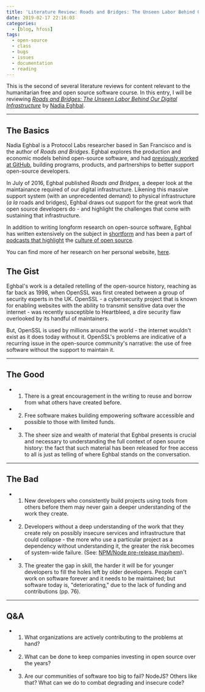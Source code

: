 ```yaml
---
title: 'Literature Review: Roads and Bridges: The Unseen Labor Behind Our Digital Infrastructure'
date: 2019-02-17 22:16:03
categories:
  - [blog, hfoss]
tags:
  - open-source
  - class
  - bugs
  - issues
  - documentation
  - reading
---
```


This is the second of several literature reviews for content relevant to the humanitarian free and open source software course. In this entry, I will be reviewing *[Roads and Bridges: The Unseen Labor Behind Our Digital Infrastructure](https://github.com/ritjoe/hfoss/blob/master/assets/roads-and-bridges-the-unseen-labor-behind-our-digital-infrastructure.pdf)* by [Nadia Eghbal](https://nadiaeghbal.com/).

<!-- more -->

***

## The Basics ##

Nadia Eghbal is a Protocol Labs researcher based in San Francisco and is the author of *Roads and Bridges*. Eghbal explores the production and economic models behind open-source software, and had [previously worked at GitHub](https://www.linkedin.com/in/nadiaeghbal/), building programs, products, and partnerships to better support open-source developers.

In July of 2016, Eghbal published *Roads and Bridges*, a deeper look at the maintainance required of our digital infrastructure. Likening this massive support system (with an unprecedented demand) to physical infrastructure (*a la* roads and bridges), Eghbal draws out support for the great work that open source developers do - and highlight the challenges that come with sustaining that infrastructure.

In addition to writing longform research on open-source software, Eghbal has written extensively on the subject in [shortform](https://medium.com/@nayafia) and has been a part of [podcasts that highlight](https://changelog.com/rfc) the [culture of open source](https://hopeinsource.com/).

You can find more of her research on her personal website, [here](https://nadiaeghbal.com/research/).

## The Gist ##

Eghbal's work is a detailed retelling of the open-source history, reaching as far back as 1998, when OpenSSL was first created between a group of security experts in the UK. OpenSSL - a cybersecurity project that is known for enabling websites with the ability to transmit sensitive data over the internet - was recently susceptible to Heartbleed, a dire security flaw overlooked by its handful of maintainers. 

But, OpenSSL is used by millions around the world - the internet wouldn't exist as it does today without it. OpenSSL's problems are indicative of a recurring issue in the open-source community's narrative: the use of free software without the support to maintain it.

***

## The Good ##

- 1) There is a great encouragement in the writing to reuse and borrow from what others have created before.
- 2)  Free software makes building empowering software accessible and possible to those with limited funds.
- 3) The sheer size and wealth of material that Eghbal presents is crucial and necessary to understanding the full context of open source history: the fact that such material has been released for free access to all is just as telling of where Eghbal stands on the conversation.

***


## The Bad ##

- 1) New developers who consistently build projects using tools from others before them may never gain a deeper understanding of the work they create.
- 2) Developers without a deep understanding of the work that they create rely on possibly insecure services and infrastructure that could collapse - the more who use a particular project as a dependency without understanding it, the greater the risk becomes of system-wide failure. (See: [NPM/Node pre-release mayhem](https://github.com/npm/npm/issues/19883)).
- 3) The greater the gap in skill, the harder it will be for younger developers to fill the holes left by older developers. People can't work on software forever and it needs to be maintained; but software today is, "deteriorating," due to the lack of funding and contributions (pp. 76).

***

## Q&A ##

- 1) What organizations are actively contributing to the problems at hand?
- 2) What can be done to keep companies investing in open source over the years?
- 3) Are our communities of software too big to fail? NodeJS? Others like that? What can we do to combat degrading and insecure code?